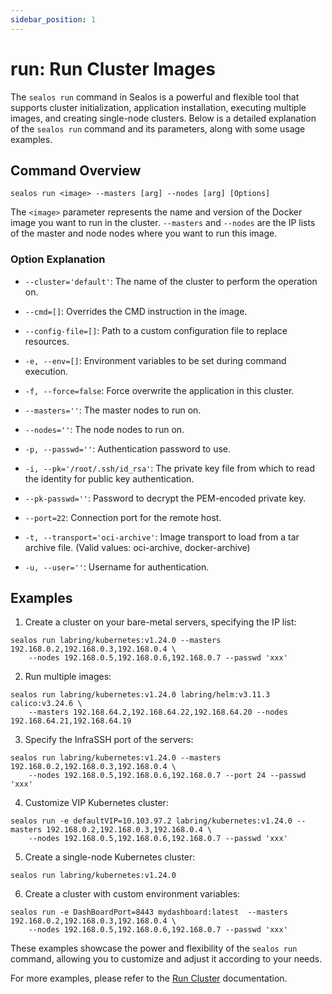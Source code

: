 ```yaml
---
sidebar_position: 1
---
```


# run: Run Cluster Images

The `sealos run` command in Sealos is a powerful and flexible tool that supports cluster initialization, application installation, executing multiple images, and creating single-node clusters. Below is a detailed explanation of the `sealos run` command and its parameters, along with some usage examples.

## Command Overview

```
sealos run <image> --masters [arg] --nodes [arg] [Options]
```

The `<image>` parameter represents the name and version of the Docker image you want to run in the cluster. `--masters` and `--nodes` are the IP lists of the master and node nodes where you want to run this image.

### Option Explanation

- `--cluster='default'`: The name of the cluster to perform the operation on.

- `--cmd=[]`: Overrides the CMD instruction in the image.

- `--config-file=[]`: Path to a custom configuration file to replace resources.

- `-e, --env=[]`: Environment variables to be set during command execution.

- `-f, --force=false`: Force overwrite the application in this cluster.

- `--masters=''`: The master nodes to run on.

- `--nodes=''`: The node nodes to run on.

- `-p, --passwd=''`: Authentication password to use.

- `-i, --pk='/root/.ssh/id_rsa'`: The private key file from which to read the identity for public key authentication.

- `--pk-passwd=''`: Password to decrypt the PEM-encoded private key.

- `--port=22`: Connection port for the remote host.

- `-t, --transport='oci-archive'`: Image transport to load from a tar archive file. (Valid values: oci-archive, docker-archive)

- `-u, --user=''`: Username for authentication.

## Examples

1. Create a cluster on your bare-metal servers, specifying the IP list:
```
sealos run labring/kubernetes:v1.24.0 --masters 192.168.0.2,192.168.0.3,192.168.0.4 \
	--nodes 192.168.0.5,192.168.0.6,192.168.0.7 --passwd 'xxx'
```

2. Run multiple images:
```
sealos run labring/kubernetes:v1.24.0 labring/helm:v3.11.3  calico:v3.24.6 \
    --masters 192.168.64.2,192.168.64.22,192.168.64.20 --nodes 192.168.64.21,192.168.64.19
```

3. Specify the InfraSSH port of the servers:
```
sealos run labring/kubernetes:v1.24.0 --masters 192.168.0.2,192.168.0.3,192.168.0.4 \
	--nodes 192.168.0.5,192.168.0.6,192.168.0.7 --port 24 --passwd 'xxx'
```

4. Customize VIP Kubernetes cluster:
```
sealos run -e defaultVIP=10.103.97.2 labring/kubernetes:v1.24.0 --masters 192.168.0.2,192.168.0.3,192.168.0.4 \
	--nodes 192.168.0.5,192.168.0.6,192.168.0.7 --passwd 'xxx'
```

5. Create a single-node Kubernetes cluster:
```
sealos run labring/kubernetes:v1.24.0 
```

6. Create a cluster with custom environment variables:
```
sealos run -e DashBoardPort=8443 mydashboard:latest  --masters 192.168.0.2,192.168.0.3,192.168.0.4 \
    --nodes 192.168.0.5,192.168.0.6,192.168.0.7 --passwd 'xxx'
```

These examples showcase the power and flexibility of the `sealos run` command, allowing you to customize and adjust it according to your needs.

For more examples, please refer to the [Run Cluster](https://docs.sealos.io/docs/lifecycle-management/operations/run-cluster) documentation.

